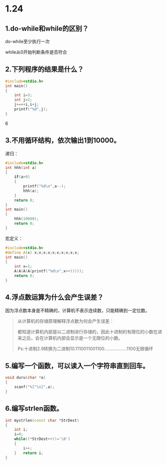 

# 1.24

## 1.do-while和while的区别？

do-while至少执行一次

while从0开始判断条件是否符合

## 2.下列程序的结果是什么？

```c++
#include<stdio.h>
int main()
{
    int i=3;
    int j=2;
    j+=++i,i+j;
    printf("%d",j);
}
```

6

## 3.不用循环结构，依次输出1到10000。

递归：

```c++
#include<stdio.h>
int hhh(int a)
{
	if(a>0)
	{
		printf("%d\n",a--);
		hhh(a);
	}
	return 0;
}
int main()
{
	hhh(10000);
	return 0;
}
```

宏定义：

```c++
#include<stdio.h>
#define A(x) x;x;x;x;x;x;x;x;x;x;
int main()
{
	int x=1;
	A(A(A(A(printf("%d\n",x++)))));
	return 0;
}
```

## 4.浮点数运算为什么会产生误差？

因为浮点数本身是不精确的，计算机不表示连续数，只能精确到一定位数。

> 从计算机的存储原理解释浮点数为何会产生误差：
>
>  都知道计算机内部是以二进制进行存储的，因此十进制的有限位的小数在进来之后，会在计算机内部会显示是一个无限位的小数。
>
> Ps:十进制2.9转换为二进制10.1110011001100..................1100无限循环

## 5.编写一个函数，可以读入一个字符串直到回车。

```c
void duru(char *a)
{
	scanf("%[^\n]",a);
}
```

## 6.编写strlen函数。

```c++
int mystrlen(const char *StrDest)
{
	int i;
	i=0;
	while((*StrDest++)!='\0')
	{ 
		i++;
	}	return i;
}
```


